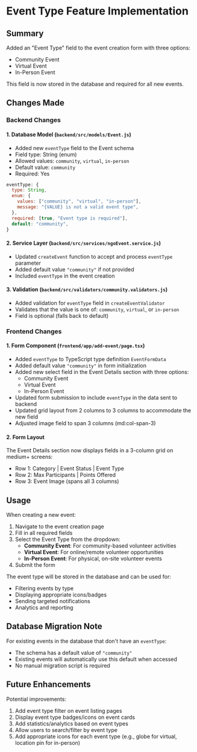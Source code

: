 # Event Type Feature Implementation

## Summary
Added an "Event Type" field to the event creation form with three options:
- Community Event
- Virtual Event
- In-Person Event

This field is now stored in the database and required for all new events.

## Changes Made

### Backend Changes

#### 1. Database Model (`backend/src/models/Event.js`)
- Added new `eventType` field to the Event schema
- Field type: String (enum)
- Allowed values: `community`, `virtual`, `in-person`
- Default value: `community`
- Required: Yes

```javascript
eventType: {
  type: String,
  enum: {
    values: ["community", "virtual", "in-person"],
    message: "{VALUE} is not a valid event type",
  },
  required: [true, "Event type is required"],
  default: "community",
}
```

#### 2. Service Layer (`backend/src/services/ngoEvent.service.js`)
- Updated `createEvent` function to accept and process `eventType` parameter
- Added default value `"community"` if not provided
- Included `eventType` in the event creation

#### 3. Validation (`backend/src/validators/community.validators.js`)
- Added validation for `eventType` field in `createEventValidator`
- Validates that the value is one of: `community`, `virtual`, or `in-person`
- Field is optional (falls back to default)

### Frontend Changes

#### 1. Form Component (`frontend/app/add-event/page.tsx`)
- Added `eventType` to TypeScript type definition `EventFormData`
- Added default value `"community"` in form initialization
- Added new select field in the Event Details section with three options:
  - Community Event
  - Virtual Event
  - In-Person Event
- Updated form submission to include `eventType` in the data sent to backend
- Updated grid layout from 2 columns to 3 columns to accommodate the new field
- Adjusted image field to span 3 columns (md:col-span-3)

#### 2. Form Layout
The Event Details section now displays fields in a 3-column grid on medium+ screens:
- Row 1: Category | Event Status | Event Type
- Row 2: Max Participants | Points Offered
- Row 3: Event Image (spans all 3 columns)

## Usage

When creating a new event:
1. Navigate to the event creation page
2. Fill in all required fields
3. Select the Event Type from the dropdown:
   - **Community Event**: For community-based volunteer activities
   - **Virtual Event**: For online/remote volunteer opportunities
   - **In-Person Event**: For physical, on-site volunteer events
4. Submit the form

The event type will be stored in the database and can be used for:
- Filtering events by type
- Displaying appropriate icons/badges
- Sending targeted notifications
- Analytics and reporting

## Database Migration Note

For existing events in the database that don't have an `eventType`:
- The schema has a default value of `"community"`
- Existing events will automatically use this default when accessed
- No manual migration script is required

## Future Enhancements

Potential improvements:
1. Add event type filter on event listing pages
2. Display event type badges/icons on event cards
3. Add statistics/analytics based on event types
4. Allow users to search/filter by event type
5. Add appropriate icons for each event type (e.g., globe for virtual, location pin for in-person)
